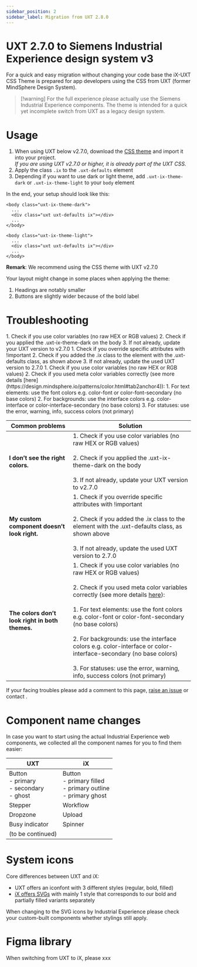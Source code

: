 ```yaml
---
sidebar_position: 2
sidebar_label: Migration from UXT 2.8.0
---
```


# UXT 2.7.0 to Siemens Industrial Experience design system v3

For a quick and easy migration without changing your code base the iX-UXT CSS Theme is prepared for app developers using the CSS from UXT (former MindSphere Design System).

> [!warning] For the full experience please actually use the Siemens Industrial Experience components. The theme is intended for a quick yet incomplete switch from UXT as a legacy design system.
# Usage
1. When using UXT below v2.7.0, download the <a href="uxt-ix-css.css" target="_blank">CSS theme</a> and import it into your project.  
   _If you are using UXT v2.7.0 or higher, it is already part of the UXT CSS._
2. Apply the class `.ix` to the `.uxt-defaults` element
3. Depending if you want to use dark or light theme, add `.uxt-ix-theme-dark` or `.uxt-ix-theme-light` to your `body` element

In the end, your setup should look like this:

```
<body class="uxt-ix-theme-dark">
  ...
  <div class="uxt uxt-defaults ix"></div>
  ...
</body>
```

```
<body class="uxt-ix-theme-light">
  ...
  <div class="uxt uxt-defaults ix"></div>
  ...
</body>
```

**Remark**: We recommend using the CSS theme with UXT v2.7.0

Your layout might change in some places when applying the theme:
1. Headings are notably smaller
2. Buttons are slightly wider because of the bold label

# Troubleshooting
<Accordion title="I don’t see the right colors." id="colors">
1. Check if you use color variables (no raw HEX or RGB values)
2. Check if you applied the .uxt-ix-theme-dark on the body
3. If not already, update your UXT version to v2.7.0
</Accordion>

<Accordion title="My custom component doesn’t look right." id="custom-comoponents">
1. Check if you override specific attributes with !important
2. Check if you added the .ix class to the element with the .uxt-defaults class, as shown above
3. If not already, update the used UXT version to 2.7.0
</Accordion>

<Accordion title="The colors don’t look right in both themes." id="colors-dark">
1. Check if you use color variables (no raw HEX or RGB values)
2. Check if you used meta color variables correctly (see more details [here](https://design.mindsphere.io/patterns/color.html#tab2anchor4)):
	1. For text elements: use the font colors e.g. color-font or color-font-secondary (no base colors)
	2. For backgrounds: use the interface colors e.g. color-interface or color-interface-secondary (no base colors)
3. For statuses: use the error, warning, info, success colors (not primary)
</Accordion>

| **Common problems**                             | **Solution**                                                                                                                                                                                                                                                                                                                                                                                                                                                                                                                                                               |
| ----------------------------------------------- | -------------------------------------------------------------------------------------------------------------------------------------------------------------------------------------------------------------------------------------------------------------------------------------------------------------------------------------------------------------------------------------------------------------------------------------------------------------------------------------------------------------------------------------------------------------------------- |
| **I don’t see the right colors.**               | 1. Check if you use color variables (no raw HEX or RGB values)<br>    <br>2. Check if you applied the .uxt-ix-theme-dark on the body<br>    <br>3. If not already, update your UXT version to v2.7.0                                                                                                                                                                                                                                                                                                                                                                       |
| **My custom component doesn’t look right.**     | 1. Check if you override specific attributes with !important<br>    <br>2. Check if you added the .ix class to the element with the .uxt-defaults class, as shown above<br>    <br>3. If not already, update the used UXT version to 2.7.0                                                                                                                                                                                                                                                                                                                                 |
| **The colors don’t look right in both themes.** | 1. Check if you use color variables (no raw HEX or RGB values)<br>    <br>2. Check if you used meta color variables correctly (see more details [here](https://design.mindsphere.io/patterns/color.html#tab2anchor4)):<br>    <br>    1. For text elements: use the font colors e.g. color-font or color-font-secondary (no base colors)<br>        <br>    2. For backgrounds: use the interface colors e.g. color-interface or color-interface-secondary (no base colors)<br>        <br>    3. For statuses: use the error, warning, info, success colors (not primary) |

If your facing troubles please add a comment to this page, [raise an issue](https://github.com/siemens/ix/issues) or contact .

# Component name changes
In case you want to start using the actual Industrial Experience web components, we collected all the component names for you to find them easier:

| **UXT**                                       | **iX**                                                             |
| --------------------------------------------- | ------------------------------------------------------------------ |
| Button<br>- primary<br>- secondary<br>- ghost | Button<br>- primary filled<br>- primary outline<br>- primary ghost |
| Stepper                                       | Workflow                                                           |
| Dropzone                                      | Upload                                                             |
| Busy indicator                                | Spinner                                                            |
| (to be continued)                             |                                                                    |

# System icons

Core differences between UXT and iX:

- UXT offers an iconfont with 3 different styles (regular, bold, filled)
- [iX offers SVGs](https://ix.siemens.io/docs/icon-library/icons) with mainly 1 style that corresponds to our bold and partially filled variants separately

When changing to the SVG icons by Industrial Experience please check your custom-built components whether stylings still apply.

# Figma library

When switching from UXT to iX, please  xxx